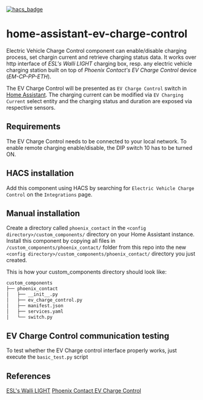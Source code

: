 [![hacs_badge](https://img.shields.io/badge/HACS-Default-orange.svg?style=for-the-badge)](https://github.com/hacs/integration)

# home-assistant-ev-charge-control

Electric Vehicle Charge Control component can enable/disable charging process, set chargin current and retrieve charging status data.
It works over http interface of _ESL's Walli LIGHT_ charging box, resp. any electric vehicle charging station built on top of _Phoenix Contact's EV Charge Control_ device (_EM-CP-PP-ETH_).

The EV Charge Control will be presented as `EV Charge Control` switch in [Home Assistant](https://home-assistant.io/).
The charging current can be modified via `EV Charging Current` select entity and the charging status and duration are exposed via respective sensors.

## Requirements

The EV Charge Control needs to be connected to your local network.
To enable remote charging enable/disable, the DIP switch 10 has to be turned ON.

## HACS installation

Add this component using HACS by searching for `Electric Vehicle Charge Control` on the `Integrations` page.

## Manual installation

Create a directory called `phoenix_contact` in the `<config directory>/custom_components/` directory on your Home Assistant instance.
Install this component by copying all files in `/custom_components/phoenix_contact/` folder from this repo into the new `<config directory>/custom_components/phoenix_contact/` directory you just created.

This is how your custom_components directory should look like:

```bash
custom_components
├── phoenix_contact
│   ├── __init__.py
│   ├── ev_charge_control.py
│   ├── manifest.json
│   ├── services.yaml
│   └── switch.py
```

## EV Charge Control communication testing

To test whether the EV Charge control interface properly works, just execute the `basic_test.py` script

## References

[ESL's Walli LIGHT](https://esl-emobility.com/de/walli-light-elektroauto-ladestation-wallbox-ladekabel-typ-2-11kw-16a-3-phasig.html)
[Phoenix Contact EV Charge Control](https://www.phoenixcontact.com/online/portal/us/?uri=pxc-oc-itemdetail:pid=2902802)
